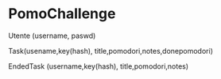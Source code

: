 # PomoChallenge

Utente (username, paswd)

Task(usename,key(hash), title,pomodori,notes,donepomodori)

EndedTask (username,key(hash), title,pomodori,notes)
